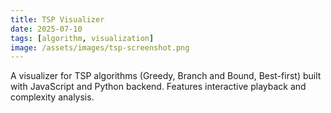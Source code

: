 ```yaml
---
title: TSP Visualizer
date: 2025-07-10
tags: [algorithm, visualization]
image: /assets/images/tsp-screenshot.png
---
```


A visualizer for TSP algorithms (Greedy, Branch and Bound, Best-first) built with JavaScript and Python backend. Features interactive playback and complexity analysis.
